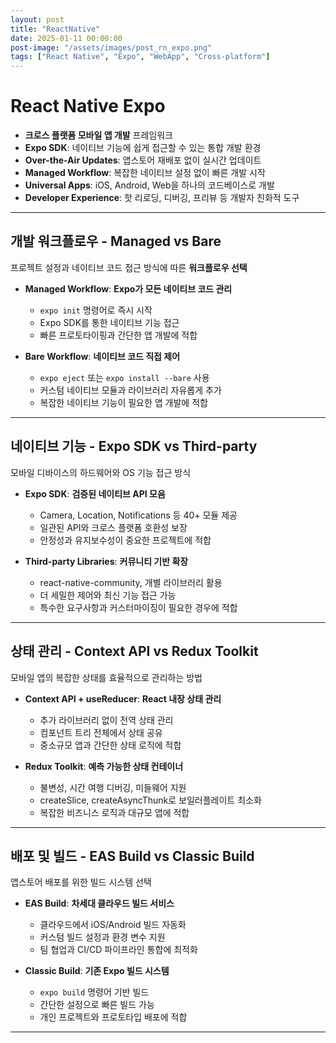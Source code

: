 ```yaml
---
layout: post
title: "ReactNative"
date: 2025-01-11 00:00:00
post-image: "/assets/images/post_rn_expo.png"
tags: ["React Native", "Expo", "WebApp", "Cross-platform"]
---
```


# React Native Expo

- **크로스 플랫폼 모바일 앱 개발** 프레임워크
- **Expo SDK**: 네이티브 기능에 쉽게 접근할 수 있는 통합 개발 환경
- **Over-the-Air Updates**: 앱스토어 재배포 없이 실시간 업데이트
- **Managed Workflow**: 복잡한 네이티브 설정 없이 빠른 개발 시작
- **Universal Apps**: iOS, Android, Web을 하나의 코드베이스로 개발
- **Developer Experience**: 핫 리로딩, 디버깅, 프리뷰 등 개발자 친화적 도구

---

## 개발 워크플로우 - Managed vs Bare

프로젝트 설정과 네이티브 코드 접근 방식에 따른 **워크플로우 선택**

- **Managed Workflow**: **Expo가 모든 네이티브 코드 관리**

  - `expo init` 명령어로 즉시 시작
  - Expo SDK를 통한 네이티브 기능 접근
  - 빠른 프로토타이핑과 간단한 앱 개발에 적합

- **Bare Workflow**: **네이티브 코드 직접 제어**
  - `expo eject` 또는 `expo install --bare` 사용
  - 커스텀 네이티브 모듈과 라이브러리 자유롭게 추가
  - 복잡한 네이티브 기능이 필요한 앱 개발에 적합

---

## 네이티브 기능 - Expo SDK vs Third-party

모바일 디바이스의 하드웨어와 OS 기능 접근 방식

- **Expo SDK**: **검증된 네이티브 API 모음**

  - Camera, Location, Notifications 등 40+ 모듈 제공
  - 일관된 API와 크로스 플랫폼 호환성 보장
  - 안정성과 유지보수성이 중요한 프로젝트에 적합

- **Third-party Libraries**: **커뮤니티 기반 확장**
  - react-native-community, 개별 라이브러리 활용
  - 더 세밀한 제어와 최신 기능 접근 가능
  - 특수한 요구사항과 커스터마이징이 필요한 경우에 적합

---

## 상태 관리 - Context API vs Redux Toolkit

모바일 앱의 복잡한 상태를 효율적으로 관리하는 방법

- **Context API + useReducer**: **React 내장 상태 관리**

  - 추가 라이브러리 없이 전역 상태 관리
  - 컴포넌트 트리 전체에서 상태 공유
  - 중소규모 앱과 간단한 상태 로직에 적합

- **Redux Toolkit**: **예측 가능한 상태 컨테이너**
  - 불변성, 시간 여행 디버깅, 미들웨어 지원
  - createSlice, createAsyncThunk로 보일러플레이트 최소화
  - 복잡한 비즈니스 로직과 대규모 앱에 적합

---

## 배포 및 빌드 - EAS Build vs Classic Build

앱스토어 배포를 위한 빌드 시스템 선택

- **EAS Build**: **차세대 클라우드 빌드 서비스**

  - 클라우드에서 iOS/Android 빌드 자동화
  - 커스텀 빌드 설정과 환경 변수 지원
  - 팀 협업과 CI/CD 파이프라인 통합에 최적화

- **Classic Build**: **기존 Expo 빌드 시스템**
  - `expo build` 명령어 기반 빌드
  - 간단한 설정으로 빠른 빌드 가능
  - 개인 프로젝트와 프로토타입 배포에 적합

---
